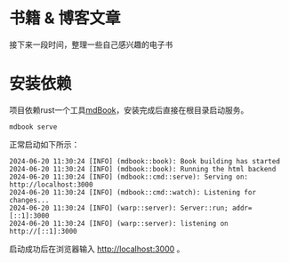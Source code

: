 # 书籍 & 博客文章
接下来一段时间，整理一些自己感兴趣的电子书

# 安装依赖

项目依赖rust一个工具[mdBook](https://rust-lang.github.io/mdBook/)，安装完成后直接在根目录启动服务。
```
mdbook serve
```
正常启动如下所示：
```
2024-06-20 11:30:24 [INFO] (mdbook::book): Book building has started
2024-06-20 11:30:24 [INFO] (mdbook::book): Running the html backend
2024-06-20 11:30:24 [INFO] (mdbook::cmd::serve): Serving on: http://localhost:3000
2024-06-20 11:30:24 [INFO] (mdbook::cmd::watch): Listening for changes...
2024-06-20 11:30:24 [INFO] (warp::server): Server::run; addr=[::1]:3000
2024-06-20 11:30:24 [INFO] (warp::server): listening on http://[::1]:3000
```
启动成功后在浏览器输入 [http://localhost:3000](http://localhost:3000) 。